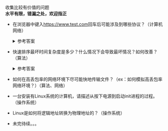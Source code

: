 收集比较有价值的问题<br>
**水平有限，错漏之处，欢迎指正**

* 在浏览器中键入<span>https://www.test.com</span>回车后可能涉及到哪些协议？（计算机网络）
  <details><summary>参考答案</summary>DNS协议（UDP或TCP），SSL握手协议，HTTP协议（目前主流TCP），如果目标机器不可访问可能会收到ICMP差错报文</details>
 
* 快速排序最坏时间复杂度是多少？什么情况下会导致最坏情况？如何改善？（算法）
  <details>
  <summary>参考答案</summary>
    O(n^2)，凡是会导致划分一边倒的输入都会出现最坏情况，比如正序、逆序或者全部元素相同<br><br>
    可从以下几点考虑改善：<br>
    1. pivot的选择，三数中值法，对于大数组可以取更多的数求中值<br>
    2. 双指针遍历减少交换次数<br>
    3. 使用更多的分区，包括等于pivot的元素单独分区（可避免重复元素的情况），甚至使用多个pivot，对于分区元素数目比较小的（20以内）不再划分而采用插入排序<br>
    4. 对于输入本来就很小的数组，直接采用插入排序<br>
    5. 防止递归过深导致栈溢出，比如尾递归或者模拟栈
  </details>
  
* 如何在高丢包率的网络环境下尽可能快地传输文件？（ex：如何模拟高丢包率网络环境？）（算法、网络）

* 一台安装有Linux系统的计算机，请描述从按下电源到启动init进程的过程。（操作系统）

* Linux是如何将逻辑地址转换为物理地址的？（操作系统）
 
* 未完待续。。。
